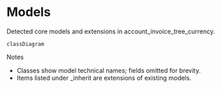 # Models

Detected core models and extensions in account_invoice_tree_currency.

```mermaid
classDiagram
```

Notes
- Classes show model technical names; fields omitted for brevity.
- Items listed under _inherit are extensions of existing models.
